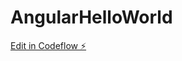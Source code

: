 # AngularHelloWorld

[Edit in Codeflow ⚡️](https://stackblitz.com/~/github.com/heshiz/AngularHelloWorld)